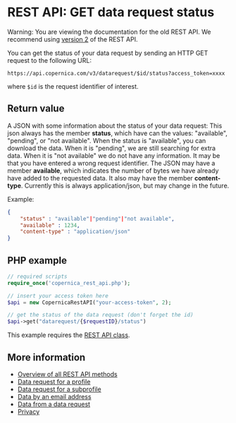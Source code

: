 # REST API: GET data request status

Warning: You are viewing the documentation for the old REST API. We recommend 
using [version 2](../restv3/rest-api.md) of the REST API.

You can get the status of your data request by sending an HTTP GET request 
to the following URL:

`https://api.copernica.com/v3/datarequest/$id/status?access_token=xxxx`

where `$id` is the request identifier of interest.

## Return value

A JSON with some information about the status of your data request:
This json always has the member **status**, which have can the values: "available",
"pending", or "not available". When the status is "available", you can download
the data. When it is "pending", we are still searching for extra data. When it
is "not available" we do not have any information. It may be that you have
entered a wrong request identifier. The JSON may have a member **available**,
which indicates the number of bytes we have already have added to the 
requested data. It also may have the member **content-type**. Currently this
is always application/json, but may change in the future.

Example:
```json
{
    "status" : "available"|"pending"|"not available",
    "available" : 1234,
    "content-type" : "application/json"
}
```

## PHP example

```php
// required scripts
require_once('copernica_rest_api.php');

// insert your access token here
$api = new CopernicaRestAPI("your-access-token", 2);

// get the status of the data request (don't forget the id)
$api->get("datarequest/{$requestID}/status")
```

This example requires the [REST API class](./rest-php).

## More information

* [Overview of all REST API methods](./rest-api.md)
* [Data request for a profile](./rest-post-profile-datarequest.md)
* [Data request for a subprofile](./rest-post-subprofile-datarequest.md)
* [Data by an email address](./rest-post-email-datarequest)
* [Data from a data request](./rest-get-datarequest-data)
* [Privacy](./privacy)
